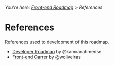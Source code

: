 ###### You're here: [Front-end Roadmap](https://github.com/kvnol/frontend-roadmap/) > References

# References

References used to development of this roadmap. 

- [Developer Roadmap](https://github.com/kamranahmedse/developer-roadmap) by @kamranahmedse
- [Front-end Carrer](https://github.com/kvnol/front-end-career) by @woliveiras